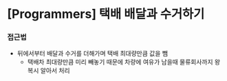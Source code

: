 # [Programmers] 택배 배달과 수거하기

### 접근법

- 뒤에서부터 배달과 수거를 더해가며 택배 최대량만큼 값을 뺌
  - 택배차 최대량만큼 미리 빼놓기 때문에 차량에 여유가 남을때 물류회사까지 왕복시 알아서 처리